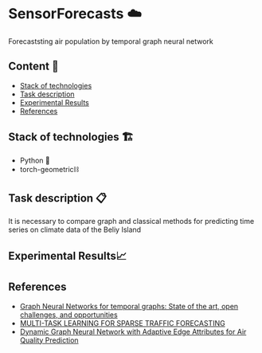 # SensorForecasts ☁️

Forecaststing air population by temporal graph neural network 

## Content 📖

- [Stack of technologies](#Stack-of-technologies)
- [Task description](#Task-description)
- [Experimental Results](#Experimental-Results)
- [References](#References)

##  Stack of technologies 🏗

- Python 🐍
- torch-geometric⛓

## Task description 📋

It is necessary to compare graph and classical methods for predicting time series on climate data of the Beliy Island

##  Experimental Results📈


## References
- [Graph Neural Networks for temporal graphs: State of the art, open
challenges, and opportunities](https://arxiv.org/pdf/2302.01018.pdf)
- [MULTI-TASK LEARNING FOR SPARSE TRAFFIC FORECASTING](https://arxiv.org/pdf/2211.09984v1.pdf)
- [Dynamic Graph Neural Network with Adaptive Edge Attributes for Air Quality Prediction](https://arxiv.org/pdf/2302.09977.pdf)



